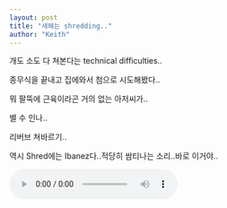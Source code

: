 ```yaml
---
layout: post
title: "새해는 shredding.."
author: "Keith"
---
```


개도 소도 다 쳐본다는 technical difficulties..

종무식을 끝내고 집에와서 첨으로 시도해봤다..

뭐 팔뚝에 근육이라곤 거의 없는 아저씨가..

별 수 인나..

리버브 쳐바르기..

역시 Shred에는 Ibanez다..적당히 쌈티나는 소리..바로 이거야..

<audio src="/assets/images/dd3bed151c9c99b7ada2ecbf012d9ed9.mp3" controls preload></audio>


